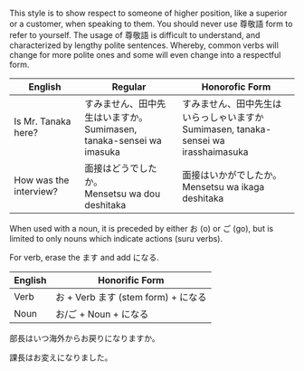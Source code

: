 This style is to show respect to someone of higher position, like a superior or a customer, when speaking to them. You should never use 尊敬語 form to refer to yourself. The usage of 尊敬語 is difficult to understand, and characterized by lengthy polite sentences. Whereby, common verbs will change for more polite ones and some will even change into a respectful form.

|English|	Regular	|Honorofic Form|
| --- | --- | --- |
|Is Mr. Tanaka here?|	すみません、田中先生はいますか。</br> Sumimasen, tanaka-sensei wa imasuka|	すみません、田中先生はいらっしゃいますか </br> Sumimasen, tanaka-sensei wa irasshaimasuka|
|How was the interview?|	面接はどうでしたか。</br> Mensetsu wa dou deshitaka|	面接はいかがでしたか。</br> Mensetsu wa ikaga deshitaka|


When used with a noun, it is preceded by either お (o) or ご (go), but is limited to only nouns which indicate actions (suru verbs). 

For verb, erase the ます and add になる.

|English|	Honorific Form|
| --- | --- |
|Verb|	お + Verb ます (stem form) + になる|
|Noun|	お/ご + Noun + になる|

部長はいつ海外からお戻りになりますか。

課長はお変えになりました。



